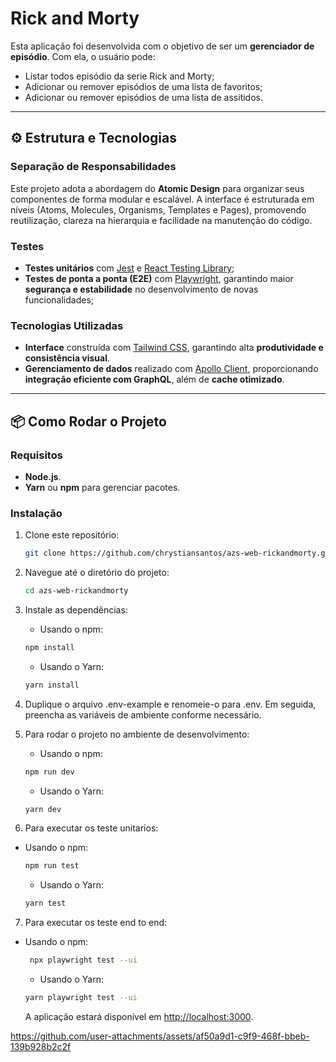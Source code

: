 # Rick and Morty

Esta aplicação foi desenvolvida com o objetivo de ser um **gerenciador de episódio**. Com ela, o usuário pode:

- Listar todos episódio da serie Rick and Morty;
- Adicionar ou remover episódios de uma lista de favoritos;
- Adicionar ou remover episódios de uma lista de assitidos.

---

## ⚙️ Estrutura e Tecnologias

### Separação de Responsabilidades

Este projeto adota a abordagem do **Atomic Design** para organizar seus componentes de forma modular e escalável. A interface é estruturada em níveis (Atoms, Molecules, Organisms, Templates e Pages), promovendo reutilização, clareza na hierarquia e facilidade na manutenção do código.

### Testes

- **Testes unitários** com [Jest](https://jestjs.io/) e [React Testing Library](https://testing-library.com/docs/react-testing-library/intro/);
- **Testes de ponta a ponta (E2E)** com [Playwright](https://playwright.dev/), garantindo maior **segurança e estabilidade** no desenvolvimento de novas funcionalidades;

### Tecnologias Utilizadas

- **Interface** construída com [Tailwind CSS](https://tailwindcss.com/), garantindo alta **produtividade e consistência visual**.
- **Gerenciamento de dados** realizado com [Apollo Client](https://www.apollographql.com/docs/react/), proporcionando **integração eficiente com GraphQL**, além de **cache otimizado**.

---

## 📦 Como Rodar o Projeto

### Requisitos

- **Node.js**.
- **Yarn** ou **npm** para gerenciar pacotes.

### Instalação

1. Clone este repositório:

   ```bash
   git clone https://github.com/chrystiansantos/azs-web-rickandmorty.git
   ```

2. Navegue até o diretório do projeto:

   ```bash
   cd azs-web-rickandmorty
   ```

3. Instale as dependências:

   - Usando o npm:

   ```bash
   npm install
   ```

   - Usando o Yarn:

   ```bash
   yarn install
   ```

4. Duplique o arquivo .env-example e renomeie-o para .env. Em seguida, preencha as variáveis de ambiente conforme necessário.

5. Para rodar o projeto no ambiente de desenvolvimento:

   - Usando o npm:

   ```bash
   npm run dev
   ```

   - Usando o Yarn:

   ```bash
   yarn dev
   ```

6. Para executar os teste unitarios:

- Usando o npm:

  ```bash
  npm run test
  ```

  - Usando o Yarn:

  ```bash
  yarn test
  ```

7. Para executar os teste end to end:

- Usando o npm:

  ```bash
   npx playwright test --ui
  ```

  - Usando o Yarn:

  ```bash
  yarn playwright test --ui
  ```

  A aplicação estará disponível em [http://localhost:3000](http://localhost:3000).

https://github.com/user-attachments/assets/af50a9d1-c9f9-468f-bbeb-139b928b2c2f
